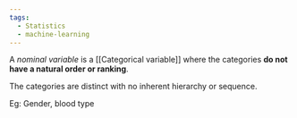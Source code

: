 ```yaml
---
tags:
  - Statistics
  - machine-learning
---
```

A *nominal variable* is a [[Categorical variable]] where the categories **do not have a natural order or ranking**.

The categories are distinct with no inherent hierarchy or sequence. 

Eg: Gender, blood type
